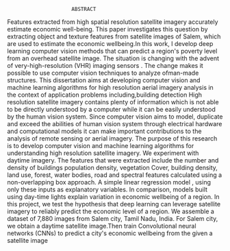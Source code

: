                          ABSTRACT
Features extracted from high spatial resolution satellite imagery accurately estimate
economic well-being. This paper investigates this question by extracting object and
texture features from satellite images of Salem, which are used to estimate the economic
wellbeing.In this work, I develop deep learning computer vision methods that can predict
a region's poverty level from an overhead satellite image. The situation is changing with
the advent of very-high-resolution (VHR) imaging sensors . The change makes it possible
to use computer vision techniques to analyze ofman-made structures. This dissertation
aims at developing computer vision and machine learning algorithms
for high resolution aerial imagery analysis in the context of application problems
including,building detection High resolution satellite imagery contains plenty of
information which is not able to be directly understood by a computer while it can be
easily understood by the human vision system. Since computer vision aims to model,
duplicate and exceed the abilities of human vision system through electrical hardware and
computational models it can make important contributions to the analysis of remote
sensing or aerial imagery. The purpose of this research is to develop computer vision and
machine learning algorithms for understanding high resolution satellite imagery. We
experiment with daytime imagery. The features that were extracted include the number
and density of buildings population density, vegetation Cover, building density, land use,
forest, water bodies, road and spectral features calculated using a non-overlapping box
approach. A simple linear regression model , using only these inputs as explanatory
variables. In comparison, models built using day-time lights explain variation in
economic wellbeing of a region. In this project, we test the hypothesis that deep learning
can leverage satellite imagery to reliably predict the economic level of a region. We
assemble a dataset of 7,880 images from Salem city, Tamil Nadu, India.
For Salem city, we obtain a daytime satellite image.Then train Convolutional neural
networks (CNNs) to predict a city's economic wellbeing from the given a satellite image
